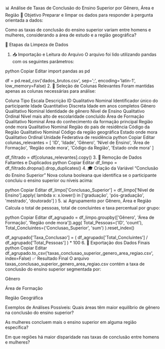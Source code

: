 📊 Análise de Taxas de Conclusão do Ensino Superior por Gênero, Área e Região
🎯 Objetivo
Preparar e limpar os dados para responder à pergunta orientada a dados:

Como as taxas de conclusão do ensino superior variam entre homens e mulheres, considerando a área de estudo e a região geográfica?

🧹 Etapas da Limpeza de Dados
1. 📥 Importação e Leitura do Arquivo
O arquivo foi lido utilizando pandas com os seguintes parâmetros:

python
Copiar
Editar
import pandas as pd

df = pd.read_csv('dados_brutos.csv', sep=';', encoding='latin-1', low_memory=False)
2. 📌 Seleção de Colunas Relevantes
Foram mantidas apenas as colunas necessárias para análise:


Coluna	Tipo	Escala	Descrição
ID	Qualitativo	Nominal	Identificador único do participante
Idade	Quantitativo	Discreta	Idade em anos completos
Gênero	Qualitativo	Nominal	Identidade de gênero
Nível de Ensino	Qualitativo	Ordinal	Nível mais alto de escolaridade concluído
Área de Formação	Qualitativo	Nominal	Área do conhecimento da formação principal
Região onde mora	Qualitativo	Nominal	Região do país de residência
Código da Região	Qualitativo	Nominal	Código da região geográfica
Estado onde mora	Qualitativo	Ordinal	Unidade Federativa de residência
python
Copiar
Editar
colunas_relevantes = [
    'ID', 'Idade', 'Gênero', 'Nível de Ensino',
    'Área de Formação', 'Região onde mora',
    'Código da Região', 'Estado onde mora'
]

df_filtrado = df[colunas_relevantes].copy()
3. 🧼 Remoção de Dados Faltantes e Duplicados
python
Copiar
Editar
df_limpo = df_filtrado.dropna().drop_duplicates()
4. 🎓 Criação da Variável “Conclusão do Ensino Superior”
Nova coluna booleana que identifica se o participante concluiu o ensino superior ou níveis acima:

python
Copiar
Editar
df_limpo['Conclusao_Superior'] = df_limpo['Nível de Ensino'].apply(
    lambda x: x.lower() in ['graduação', 'pós-graduação', 'mestrado', 'doutorado']
)
5. 📊 Agrupamento por Gênero, Área e Região
Calcula o total de pessoas, total de concluintes e taxa percentual por grupo:

python
Copiar
Editar
df_agrupado = df_limpo.groupby(['Gênero', 'Área de Formação', 'Região onde mora']).agg(
    Total_Pessoas=('ID', 'count'),
    Total_Concluintes=('Conclusao_Superior', 'sum')
).reset_index()

df_agrupado['Taxa_Conclusao'] = (
    df_agrupado['Total_Concluintes'] / df_agrupado['Total_Pessoas']
) * 100
6. 💾 Exportação dos Dados Finais
python
Copiar
Editar
df_agrupado.to_csv('taxas_conclusao_superior_genero_area_regiao.csv', index=False)
✅ Resultado Final
O arquivo taxas_conclusao_superior_genero_area_regiao.csv contém a taxa de conclusão do ensino superior segmentada por:

Gênero

Área de Formação

Região Geográfica

Exemplos de Análises Possíveis:
Quais áreas têm maior equilíbrio de gênero na conclusão do ensino superior?

As mulheres concluem mais o ensino superior em alguma região específica?

Em que regiões há maior disparidade nas taxas de conclusão entre homens e mulheres?
